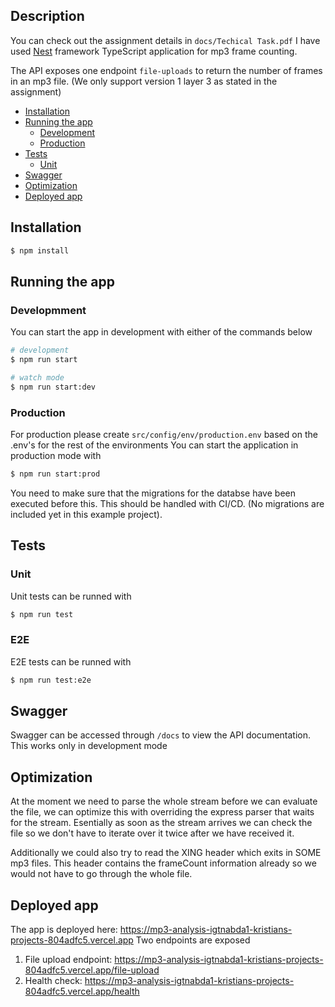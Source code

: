 ## Description

You can check out the assignment details in `docs/Techical Task.pdf`
I have used [Nest](https://github.com/nestjs/nest) framework TypeScript application for mp3 frame counting.

The API exposes one endpoint `file-uploads` to return the number of frames in an mp3 file. (We only support version 1 layer 3 as stated in the assignment)

- [Installation](#installation)
- [Running the app](#running-the-app)
  - [Development](#development)
  - [Production](#production)
- [Tests](#tests)
  - [Unit](#unit)
- [Swagger](#swagger)
- [Optimization](#optimization)
- [Deployed app](#deployed-app)

## Installation

```bash
$ npm install
```

## Running the app

### Developmment

You can start the app in development with either of the commands below

```bash
# development
$ npm run start

# watch mode
$ npm run start:dev
```

### Production

For production please create `src/config/env/production.env` based on the .env's for the rest of the environments
You can start the application in production mode with

```bash
$ npm run start:prod
```

You need to make sure that the migrations for the databse have been executed before this. This should be handled with CI/CD. (No migrations are included yet in this example project).

## Tests

### Unit

Unit tests can be runned with

```bash
$ npm run test
```

### E2E

E2E tests can be runned with

```bash
$ npm run test:e2e
```

## Swagger

Swagger can be accessed through `/docs` to view the API documentation.
This works only in development mode

## Optimization

At the moment we need to parse the whole stream before we can evaluate the file, we can optimize this with overriding the express parser that waits for the stream. Esentially as soon as the stream arrives we can check the file so we don't have to iterate over it twice after we have received it.

Additionally we could also try to read the XING header which exits in SOME mp3 files. This header contains the frameCount information already so we would not have to go through the whole file.

## Deployed app

The app is deployed here: https://mp3-analysis-igtnabda1-kristians-projects-804adfc5.vercel.app
Two endpoints are exposed

1. File upload endpoint: https://mp3-analysis-igtnabda1-kristians-projects-804adfc5.vercel.app/file-upload
2. Health check: https://mp3-analysis-igtnabda1-kristians-projects-804adfc5.vercel.app/health
